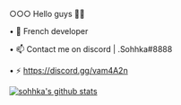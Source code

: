 ○○○ Hello guys 🤟🏽

• 📌 French developer

• 📫 Contact me on discord | .Sohhka#8888

• ⚡ https://discord.gg/vam4A2n

[![sohhka's github stats](https://github-readme-stats.vercel.app/api?username=sohhka)](https://github.com/anuraghazra/github-readme-stats)
